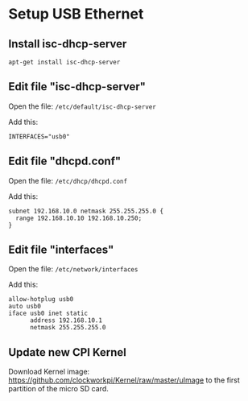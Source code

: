 # Setup USB Ethernet

## Install isc-dhcp-server
```
apt-get install isc-dhcp-server
```
## Edit file "isc-dhcp-server"
Open the file: ```/etc/default/isc-dhcp-server```

Add this:
```
INTERFACES="usb0"
``` 

## Edit file "dhcpd.conf"
Open the file: ```/etc/dhcp/dhcpd.conf```

Add this:
```
subnet 192.168.10.0 netmask 255.255.255.0 {
  range 192.168.10.10 192.168.10.250;
}
```
## Edit file "interfaces"
Open the file: ```/etc/network/interfaces```

Add this:
```
allow-hotplug usb0
auto usb0
iface usb0 inet static
      address 192.168.10.1
      netmask 255.255.255.0
```         

## Update new CPI Kernel
Download Kernel image: https://github.com/clockworkpi/Kernel/raw/master/uImage
to the first partition of the micro SD card.
